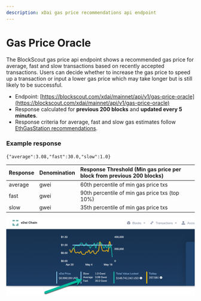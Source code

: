 ```yaml
---
description: xDai gas price recommendations api endpoint
---
```


# Gas Price Oracle

The BlockScout gas price api endpoint shows a recommended gas price for average, fast and slow transactions based on recently accepted transactions. Users can decide whether to increase the gas price to speed up a transaction or input a lower gas price which may take longer but is still likely to be successful.

* Endpoint: [https://blockscout.com/xdai/mainnet/api/v1/gas-price-oracle](https://blockscout.com/xdai/mainnet/api/v1/gas-price-oracle)
* Response calculated for **previous 200 blocks** and **updated every 5 minutes**.
* Response criteria for average, fast and slow gas estimates follow[ EthGasStation recommendations](https://github.com/ethgasstation/gasstation-express-oracle/blob/master/gasExpress.py#L16-L18).

### Example response

```text
{"average":3.08,"fast":30.0,"slow":1.0}
```

| Response | Denomination | Response Threshold  \(Min gas price per block from previous 200 blocks\) |
| :--- | :--- | :--- |
| average | gwei | 60th percentile of min gas price txs |
| fast | gwei | 90th percentile of min gas price txs \(top 10%\) |
| slow | gwei | 35th percentile of min gas price txs |

![Gas price display on BlockScout](../../.gitbook/assets/bs-1%20%282%29.png)

